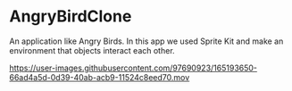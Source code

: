 # AngryBirdClone
An application like Angry Birds. In this app we used Sprite Kit and make an environment that objects interact each other. 


https://user-images.githubusercontent.com/97690923/165193650-66ad4a5d-0d39-40ab-acb9-11524c8eed70.mov

